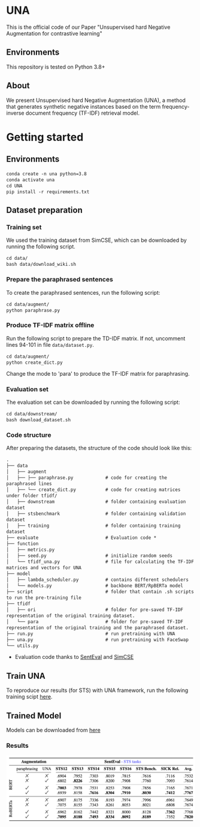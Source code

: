 # UNA

This is the official code of our Paper "Unsupervised hard Negative Augmentation for contrastive learning"

## Environments
This repository is tested on Python 3.8+

## About
We present Unsupervised hard Negative Augmentation (UNA), a method that generates synthetic negative instances based on the term frequency-inverse document frequency (TF-IDF) retrieval model.

# Getting started

## Environments

```
conda create -n una python=3.8
conda activate una
cd UNA
pip install -r requirements.txt
```

## Dataset preparation

### Training set
We used the training dataset from SimCSE, which can be downloaded by running the following script.
```
cd data/
bash data/download_wiki.sh
```

### Prepare the paraphrased sentences
To create the paraphrased sentences, run the following script:
```
cd data/augment/
python paraphrase.py
```

### Produce TF-IDF matrix offline 
Run the following script to prepare the TD-IDF matrix. If not, uncomment lines 94-101 in file `data/dataset.py`.
```
cd data/augment/
python create_dict.py
```
Change the mode to 'para' to produce the TF-IDF matrix for paraphrasing.

### Evaluation set
The evaluation set can be downloaded by running the following script:
```
cd data/downstream/
bash download_dataset.sh
```

### Code structure
After preparing the datasets, the structure of the code should look like this:


```
.
├── data  
│   ├── augment                      
│   ├── ├── paraphrase.py            # code for creating the paraphrased lines
│   ├── └── create_dict.py           # code for creating matrices under folder tfidf/
│   ├── downstream                   # folder containing evaluation dataset
│   ├── stsbenchmark                 # folder containing validation dataset
│   ├── training                     # folder containing training dataset
├── evaluate                         # Evaluation code *
├── function   
│   ├── metrics.py
│   ├── seed.py                      # initialize random seeds
│   └── tfidf_una.py                 # file for calculating the TF-IDF matrices and vectors for UNA
├── model 			
│   ├── lambda_scheduler.py          # contains different schedulers             
│   └── models.py                    # backbone BERT/RpBERTa model  
├── script                           # folder that contain .sh scripts to run the pre-training file
├── tfidf
│   ├── ori                          # folder for pre-saved TF-IDF representation of the original training dataset.
│   └── para                         # folder for pre-saved TF-IDF representation of the original training and the paraphrased dataset.
├── run.py                           # run pretraining with UNA
├── una.py                           # run pretraining with FaceSwap
└── utils.py
```
* Evaluation code thanks to [SentEval](https://github.com/facebookresearch/SentEval) and [SimCSE](https://github.com/princeton-nlp/SimCSE)

## Train UNA

To reproduce our results (for STS) with UNA framework, run the following training scipt [here](https://github.com/ClaudiaShu/UNA/tree/main/script).

## Trained Model

Models can be downloaded from [here](https://drive.google.com/drive/folders/1INk_txCPAtTHgsegP1b6cb97Xt_ITo5a)

### Results

<img src=misc/table.png>

